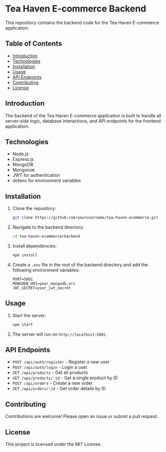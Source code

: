 # Tea Haven E-commerce Backend

This repository contains the backend code for the Tea Haven E-commerce application.

## Table of Contents
- [Introduction](#introduction)
- [Technologies](#technologies)
- [Installation](#installation)
- [Usage](#usage)
- [API Endpoints](#api-endpoints)
- [Contributing](#contributing)
- [License](#license)

## Introduction
The backend of the Tea Haven E-commerce application is built to handle all server-side logic, database interactions, and API endpoints for the frontend application.

## Technologies
- Node.js
- Express.js
- MongoDB
- Mongoose
- JWT for authentication
- dotenv for environment variables

## Installation
1. Clone the repository:
    ```bash
    git clone https://github.com/yourusername/tea-haven-ecommerce.git
    ```
2. Navigate to the backend directory:
    ```bash
    cd tea-haven-ecommerce/backend
    ```
3. Install dependencies:
    ```bash
    npm install
    ```
4. Create a `.env` file in the root of the backend directory and add the following environment variables:
    ```
    PORT=5001
    MONGODB_URI=your_mongodb_uri
    JWT_SECRET=your_jwt_secret
    ```

## Usage
1. Start the server:
    ```bash
    npm start
    ```
2. The server will run on `http://localhost:5001`.

## API Endpoints
- `POST /api/auth/register` - Register a new user
- `POST /api/auth/login` - Login a user
- `GET /api/products` - Get all products
- `GET /api/products/:id` - Get a single product by ID
- `POST /api/orders` - Create a new order
- `GET /api/orders/:id` - Get order details by ID

## Contributing
Contributions are welcome! Please open an issue or submit a pull request.

## License
This project is licensed under the MIT License.